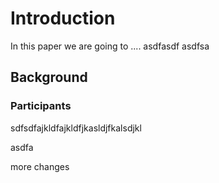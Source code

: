 # Introduction
In this paper we are going to ....
asdfasdf
asdfsa

## Background 

### Participants

sdfsdfajkldfajkldfjkasldjfkalsdjkl

asdfa


more changes
